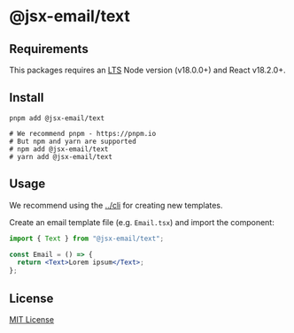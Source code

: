 # @jsx-email/text

## Requirements

This packages requires an [LTS](https://github.com/nodejs/Release) Node version (v18.0.0+) and React v18.2.0+.

## Install

```shell
pnpm add @jsx-email/text

# We recommend pnpm - https://pnpm.io
# But npm and yarn are supported
# npm add @jsx-email/text
# yarn add @jsx-email/text
```


## Usage

We recommend using the [../cli](`@jsx-email/cli`) for creating new templates.

Create an email template file (e.g. `Email.tsx`) and import the component:

```jsx
import { Text } from "@jsx-email/text";

const Email = () => {
  return <Text>Lorem ipsum</Text>;
};
```

## License

[MIT License](./LICENSE.md)
